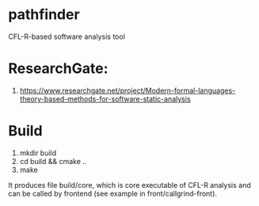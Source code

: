 # pathfinder
CFL-R-based software analysis tool
# ResearchGate:
1) https://www.researchgate.net/project/Modern-formal-languages-theory-based-methods-for-software-static-analysis
# Build

1) mkdir build
2) cd build && cmake ..
3) make

It produces file build/core, which is core executable of CFL-R analysis and
can be called by frontend (see example in front/callgrind-front).
